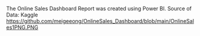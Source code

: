 The Online Sales Dashboard Report was created using Power BI. 
Source of Data: Kaggle
https://github.com/meigeeong/OnlineSales_Dashboard/blob/main/OnlineSales1PNG.PNG
